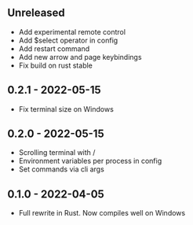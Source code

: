 ## Unreleased

- Add experimental remote control
- Add $select operator in config
- Add restart command
- Add new arrow and page keybindings
- Fix build on rust stable

## 0.2.1 - 2022-05-15

- Fix terminal size on Windows

## 0.2.0 - 2022-05-15

- Scrolling terminal with <C-u>/<C-d>
- Environment variables per process in config
- Set commands via cli args

## 0.1.0 - 2022-04-05

- Full rewrite in Rust. Now compiles well on Windows
